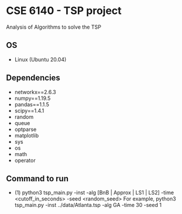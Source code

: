 # CSE 6140 - TSP project

Analysis of Algorithms to solve the TSP

## OS

* Linux (Ubuntu 20.04) 

## Dependencies

* networkx==2.6.3
* numpy==1.19.5
* pandas==1.1.5
* scipy==1.4.1
* random
* queue
* optparse
* matplotlib
* sys
* os
* math
* operator


## Command to run 

* (1) python3 tsp_main.py -inst <filename> -alg [BnB | Approx | LS1 | LS2] -time <cutoff_in_seconds> -seed <random_seed>
For example,
python3 tsp_main.py -inst ../data/Atlanta.tsp -alg GA -time 30 -seed 1

